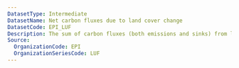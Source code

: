 ```yaml
---
DatasetType: Intermediate
DatasetName: Net carbon fluxes due to land cover change
DatasetCode: EPI_LUF
Description: The sum of carbon fluxes (both emissions and sinks) from land use
Source:
  OrganizationCode: EPI
  OrganizationSeriesCode: LUF
---
```

